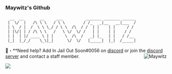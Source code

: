 ### Maywitz's Github

```sh-session
  __  __       __     ___          _______ _______ ______
 |  \/  |   /\ \ \   / \ \        / /_   _|__   __|___  /
 | \  / |  /  \ \ \_/ / \ \  /\  / /  | |    | |     / / 
 | |\/| | / /\ \ \   /   \ \/  \/ /   | |    | |    / /  
 | |  | |/ ____ \ | |     \  /\  /   _| |_   | |   / /__ 
 |_|  |_/_/    \_\|_|      \/  \/   |_____|  |_|  /_____|
 ```
 
 📩・**Need help? Add In Jail Out Soon#0056 on [discord](https://discord.gg/dWsEDuGByY) or join the [discord server](https://discord.gg/dWsEDuGByY) and contact a staff member.
 </a><img align="right" src="https://github-readme-stats.vercel.app/api/top-langs?username=Maywitz&count_private=true&hide=procfile&theme=dark&border_color=000000&cache_seconds=1800&layout=compact&langs_count=10&custom_title=Most Used Coding Languages" alt="Maywitz" /> </p>
<a href="" target="_blank"> <img src="https://discord.c99.nl/widget/theme-3/715385148941795458.png"/></a>
